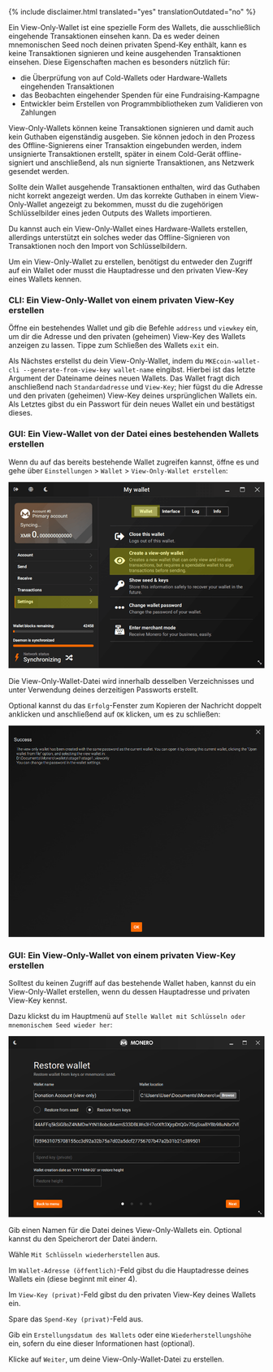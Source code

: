 {% include disclaimer.html translated="yes" translationOutdated="no" %}

Ein View-Only-Wallet ist eine spezielle Form des Wallets, die ausschließlich eingehende Transaktionen einsehen kann. Da es weder deinen mnemonischen Seed noch deinen privaten Spend-Key enthält, kann es keine Transaktionen signieren und keine ausgehenden Transaktionen einsehen. Diese Eigenschaften machen es besonders nützlich für:

* die Überprüfung von auf Cold-Wallets oder Hardware-Wallets eingehenden Transaktionen
* das Beobachten eingehender Spenden für eine Fundraising-Kampagne
* Entwickler beim Erstellen von Programmbibliotheken zum Validieren von Zahlungen

View-Only-Wallets können keine Transaktionen signieren und damit auch kein Guthaben eigenständig ausgeben. Sie können jedoch in den Prozess des Offline-Signierens einer Transaktion eingebunden werden, indem unsignierte Transaktionen erstellt, später in einem Cold-Gerät offline-signiert und anschließend, als nun signierte Transaktionen, ans Netzwerk gesendet werden. 

Sollte dein Wallet ausgehende Transaktionen enthalten, wird das Guthaben nicht korrekt angezeigt werden. Um das korrekte Guthaben in einem View-Only-Wallet angezeigt zu bekommen, musst du die zugehörigen Schlüsselbilder eines jeden Outputs des Wallets importieren.

Du kannst auch ein View-Only-Wallet eines Hardware-Wallets erstellen, allerdings unterstützt ein solches weder das Offline-Signieren von Transaktionen noch den Import von Schlüsselbildern.

Um ein View-Only-Wallet zu erstellen, benötigst du entweder den Zugriff auf ein Wallet oder musst die Hauptadresse und den privaten View-Key eines Wallets kennen.

### CLI: Ein View-Only-Wallet von einem privaten View-Key erstellen

Öffne ein bestehendes Wallet und gib die Befehle `address` und `viewkey` ein, um dir die Adresse und den privaten (geheimen) View-Key des Wallets anzeigen zu lassen. Tippe zum Schließen des Wallets `exit` ein.

Als Nächstes erstellst du dein View-Only-Wallet, indem du `MKEcoin-wallet-cli --generate-from-view-key wallet-name` eingibst. Hierbei ist das letzte Argument der Dateiname deines neuen Wallets. Das Wallet fragt dich anschließend nach `Standardadresse` und `View-Key`; hier fügst du die Adresse und den privaten (geheimen) View-Key deines ursprünglichen Wallets ein. Als Letztes gibst du ein Passwort für dein neues Wallet ein und bestätigst dieses.

### GUI: Ein View-Wallet von der Datei eines bestehenden Wallets erstellen

Wenn du auf das bereits bestehende Wallet zugreifen kannst, öffne es und gehe über `Einstellungen` > `Wallet` > `View-Only-Wallet erstellen`:

![settings](/img/resources/user-guides/en/view-only/settings.png)

Die View-Only-Wallet-Datei wird innerhalb desselben Verzeichnisses und unter Verwendung deines derzeitigen Passworts erstellt.

Optional kannst du das `Erfolg`-Fenster zum Kopieren der Nachricht doppelt anklicken und anschließend auf `OK` klicken, um es zu schließen:

![Success](/img/resources/user-guides/en/view-only/Success.png)

### GUI: Ein View-Only-Wallet von einem privaten View-Key erstellen

Solltest du keinen Zugriff auf das bestehende Wallet haben, kannst du ein View-Only-Wallet erstellen, wenn du dessen Hauptadresse und privaten View-Key kennst.

Dazu klickst du im Hauptmenü auf `Stelle Wallet mit Schlüsseln oder mnemonischem Seed wieder her`:

![restore-view-only](/img/resources/user-guides/en/view-only/restore-view-only.png)

Gib einen Namen für die Datei deines View-Only-Wallets ein. Optional kannst du den Speicherort der Datei ändern.

Wähle `Mit Schlüsseln wiederherstellen` aus.

Im `Wallet-Adresse (öffentlich)`-Feld gibst du die Hauptadresse deines Wallets ein (diese beginnt mit einer 4).

Im `View-Key (privat)`-Feld gibst du den privaten View-Key deines Wallets ein.

Spare das `Spend-Key (privat)`-Feld aus.

Gib ein `Erstellungsdatum des Wallets` oder eine `Wiederherstellungshöhe` ein, sofern du eine dieser Informationen hast (optional).

Klicke auf `Weiter`, um deine View-Only-Wallet-Datei zu erstellen.
